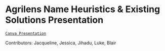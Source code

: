 # Agrilens Name Heuristics & Existing Solutions Presentation

[`Canva Presentation`](https://www.canva.com/design/DAGQZBSuFMc/zxVFf5-kS8qtwTDzfGfUxg/edit?utm_content=DAGQZBSuFMc&utm_campaign=designshare&utm_medium=link2&utm_source=sharebutton)

Contributors: Jacqueline, Jessica, Jihadu, Luke, Blair
